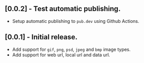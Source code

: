 ## [0.0.2] - Test automatic publishing.

* Setup automatic publishing to `pub.dev` using Github Actions.

## [0.0.1] - Initial release.

* Add support for `gif`, `png`, `psd`, `jpeg` and `bmp` image types.
* Add support for web url, local url and data url.
